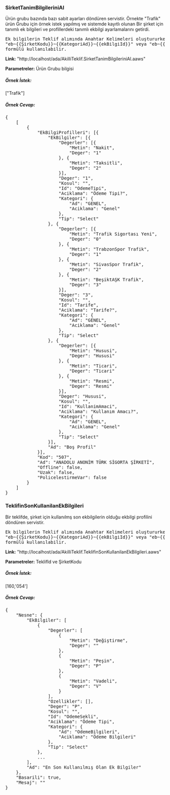 ### SirketTanimBilgileriniAl

Ürün grubu bazında bazı sabit ayarları döndüren servistir.
Örnekte "Trafik" ürün Grubu için örnek istek yapılmış ve sistemde kayıtlı olunan Bir şirket için tanımlı ek bilgileri ve profillerdeki tanımlı ekbilgi ayarlamalarını getirdi.

<pre>
Ek bilgilerin Teklif alımında Anahtar Kelimeleri oluştururken;
"eb~{{ŞirketKodu}}~{{KategoriAd}}~{{ekBilgiId}}" veya "eb~{{ŞirketKodu}}~{{ekBilgiId}}"
formülü kullanılabilir.
</pre>

**Link:** "http://localhost/ada/AkilliTeklif.SirketTanimBilgileriniAl.aaws"

**Parametreler:** Ürün Grubu bilgisi

##### Örnek İstek:

["Trafik"]

##### **Örnek Cevap:**
<pre>
{
    [
        {
            "EkBilgiProfilleri": [{
                "EkBilgiler": [{
                    "Degerler": [{
                        "Metin": "Nakit",
                        "Deger": "1"
                    }, {
                        "Metin": "Taksitli",
                        "Deger": "2"
                    }],
                    "Deger": "1",
                    "Kosul": "",
                    "Id": "OdemeTipi",
                    "Aciklama": "Ödeme Tipi?",
                    "Kategori": {
                        "Ad": "GENEL",
                        "Aciklama": "Genel"
                    },
                    "Tip": "Select"
                }, {
                    "Degerler": [{
                        "Metin": "Trafik Sigortası Yeni",
                        "Deger": "0"
                    }, {
                        "Metin": "TrabzonSpor Trafik",
                        "Deger": "1"
                    }, {
                        "Metin": "SivasSpor Trafik",
                        "Deger": "2"
                    }, {
                        "Metin": "BeşiktAŞK Trafik",
                        "Deger": "3"
                    }],
                    "Deger": "3",
                    "Kosul": "",
                    "Id": "Tarife",
                    "Aciklama": "Tarife?",
                    "Kategori": {
                        "Ad": "GENEL",
                        "Aciklama": "Genel"
                    },
                    "Tip": "Select"
                }, {
                    "Degerler": [{
                        "Metin": "Hususi",
                        "Deger": "Hususi"
                    }, {
                        "Metin": "Ticari",
                        "Deger": "Ticari"
                    }, {
                        "Metin": "Resmi",
                        "Deger": "Resmi"
                    }],
                    "Deger": "Hususi",
                    "Kosul": "",
                    "Id": "KullanimAmaci",
                    "Aciklama": "Kullanım Amacı?",
                    "Kategori": {
                        "Ad": "GENEL",
                        "Aciklama": "Genel"
                    },
                    "Tip": "Select"
                }],
                "Ad": "Boş Profil"
            }],
            "Kod": "507",
            "Ad": "ANADOLU ANONİM TÜRK SİGORTA ŞİRKETİ",
            "Offline": false,
            "Uzak": false,
            "PolicelestirmeVar": false
        }
    ]
}
</pre>


### TeklifinSonKullanilanEkBilgileri

Bir teklifde, şirket için kullanılmş son ekbilgilerin olduğu ekbilgi profilini döndüren servistir.

<pre>
Ek bilgilerin Teklif alımında Anahtar Kelimeleri oluştururken;
"eb~{{ŞirketKodu}}~{{KategoriAd}}~{{ekBilgiId}}" veya "eb~{{ŞirketKodu}}~{{ekBilgiId}}"
formülü kullanılabilir.
</pre>

**Link:** "http://localhost/ada/AkilliTeklif.TeklifinSonKullanilanEkBilgileri.aaws"

**Parametreler:**  TeklifId ve ŞirketKodu

##### Örnek İstek:

[160,'054']

##### **Örnek Cevap:**
<pre>
{
    "Nesne": {
        "EkBilgiler": [
            {
                "Degerler": [
                    {
                        "Metin": "Değiştirme",
                        "Deger": ""
                    },
                    {
                        "Metin": "Peşin",
                        "Deger": "P"
                    },
                    {
                        "Metin": "Vadeli",
                        "Deger": "V"
                    }
                ],
                "Ozellikler": [],
                "Deger": "P",
                "Kosul": "",
                "Id": "OdemeSekli",
                "Aciklama": "Ödeme Tipi",
                "Kategori": {
                    "Ad": "OdemeBilgileri",
                    "Aciklama": "Ödeme Bilgileri"
                },
                "Tip": "Select"
            },
            ...
        ],
        "Ad": "En Son Kullanılmış Olan Ek Bilgiler"
    },
    "Basarili": true,
    "Mesaj": ""
}
</pre>

